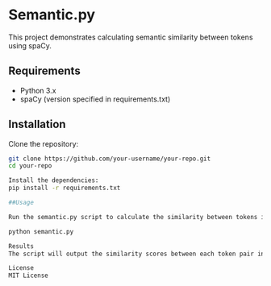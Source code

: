 # Semantic.py

This project demonstrates calculating semantic similarity between tokens using spaCy.

## Requirements

- Python 3.x
- spaCy (version specified in requirements.txt)

## Installation

Clone the repository:

```bash
git clone https://github.com/your-username/your-repo.git
cd your-repo

Install the dependencies:
pip install -r requirements.txt

##Usage

Run the semantic.py script to calculate the similarity between tokens in a given text. Replace example_text with your desired input text in the script.

python semantic.py

Results
The script will output the similarity scores between each token pair in the provided text.

License
MIT License

